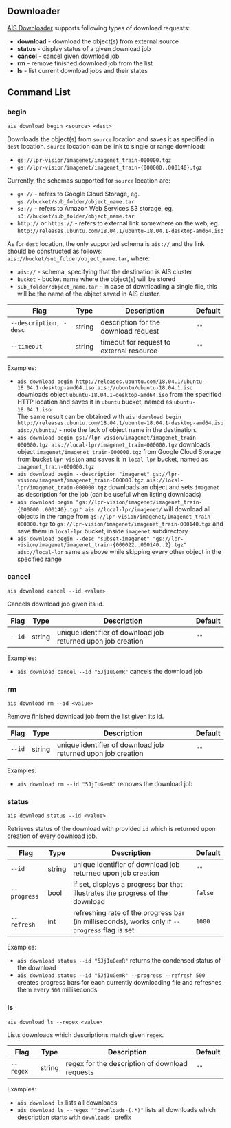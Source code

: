 ## Downloader

[AIS Downloader](../../downloader/README.md) supports following types of download requests:

* **download** - download the object(s) from external source
* **status** - display status of a given download job
* **cancel** - cancel given download job
* **rm** - remove finished download job from the list
* **ls** - list current download jobs and their states

## Command List

### begin

`ais download begin <source> <dest>`

Downloads the object(s) from `source` location and saves it as specified in `dest` location.
`source` location can be link to single or range download:
* `gs://lpr-vision/imagenet/imagenet_train-000000.tgz`
* `gs://lpr-vision/imagenet/imagenet_train-{000000..000140}.tgz`

Currently, the schemas supported for `source` location are:
* `gs://` - refers to Google Cloud Storage, eg. `gs://bucket/sub_folder/object_name.tar`
* `s3://` - refers to Amazon Web Services S3 storage, eg. `s3://bucket/sub_folder/object_name.tar`
* `http://` or `https://` - refers to external link somewhere on the web, eg. `http://releases.ubuntu.com/18.04.1/ubuntu-18.04.1-desktop-amd64.iso`

As for `dest` location, the only supported schema is `ais://` and the link should be constructed as follows: `ais://bucket/sub_folder/object_name.tar`, where:
* `ais://` - schema, specifying that the destination is AIS cluster
* `bucket` - bucket name where the object(s) will be stored
* `sub_folder/object_name.tar` - in case of downloading a single file, this will be the name of the object saved in AIS cluster.

| Flag | Type | Description | Default |
| --- | --- | --- | --- |
| `--description, -desc` | string | description for the download request | `""` |
| `--timeout` | string | timeout for request to external resource | `""` |

Examples:
* `ais download begin http://releases.ubuntu.com/18.04.1/ubuntu-18.04.1-desktop-amd64.iso ais://ubuntu/ubuntu-18.04.1.iso` downloads object `ubuntu-18.04.1-desktop-amd64.iso` from the specified HTTP location and saves it in `ubuntu` bucket, named as `ubuntu-18.04.1.iso`.  
The same result can be obtained with  `ais download begin http://releases.ubuntu.com/18.04.1/ubuntu-18.04.1-desktop-amd64.iso ais://ubuntu/` - note the lack of object name in the destination.
* `ais download begin gs://lpr-vision/imagenet/imagenet_train-000000.tgz ais://local-lpr/imagenet_train-000000.tgz` downloads object `imagenet/imagenet_train-000000.tgz` from Google Cloud Storage from bucket `lpr-vision` and saves it in `local-lpr` bucket, named as `imagenet_train-000000.tgz`
* `ais download begin --description "imagenet" gs://lpr-vision/imagenet/imagenet_train-000000.tgz ais://local-lpr/imagenet_train-000000.tgz` downloads an object and sets `imagenet` as description for the job (can be useful when listing downloads)
* `ais download begin "gs://lpr-vision/imagenet/imagenet_train-{000000..000140}.tgz" ais://local-lpr/imagenet/` will download all objects in the range from `gs://lpr-vision/imagenet/imagenet_train-000000.tgz` to `gs://lpr-vision/imagenet/imagenet_train-000140.tgz` and save them in `local-lpr` bucket, inside `imagenet` subdirectory
* `ais download begin --desc "subset-imagenet" "gs://lpr-vision/imagenet/imagenet_train-{000022..000140..2}.tgz" ais://local-lpr` same as above while skipping every other object in the specified range


### cancel

`ais download cancel --id <value>`

Cancels download job given its id.

| Flag | Type | Description | Default |
| --- | --- | --- | --- |
| `--id` | string | unique identifier of download job returned upon job creation | `""` |

Examples:
* `ais download cancel --id "5JjIuGemR"` cancels the download job

### rm

`ais download rm --id <value>`

Remove finished download job from the list given its id.

| Flag | Type | Description | Default |
| --- | --- | --- | --- |
| `--id` | string | unique identifier of download job returned upon job creation | `""` |

Examples:
* `ais download rm --id "5JjIuGemR"` removes the download job

### status

`ais download status --id <value>`

Retrieves status of the download with provided `id` which is returned upon creation of every download job.

| Flag | Type | Description | Default |
| --- | --- | --- | --- |
| `--id` | string | unique identifier of download job returned upon job creation | `""` |
| `--progress` | bool | if set, displays a progress bar that illustrates the progress of the download | `false` |
| `--refresh` | int | refreshing rate of the progress bar (in milliseconds), works only if `--progress` flag is set | `1000` |

Examples:
* `ais download status --id "5JjIuGemR"` returns the condensed status of the download
* `ais download status --id "5JjIuGemR" --progress --refresh 500` creates progress bars for each currently downloading file and refreshes them every `500` milliseconds

### ls

`ais download ls --regex <value>`

Lists downloads which descriptions match given `regex`.

| Flag | Type | Description | Default |
| --- | --- | --- | --- |
| `--regex` | string | regex for the description of download requests | `""` |

Examples:
* `ais download ls` lists all downloads
* `ais download ls --regex "^downloads-(.*)"` lists all downloads which description starts with `downloads-` prefix
